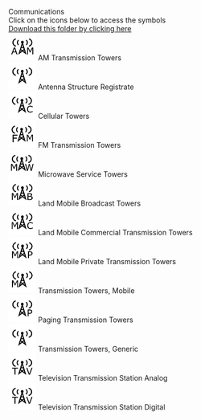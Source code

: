 Communications<br>Click on the icons below to access the symbols<br><a href='https://minhaskamal.github.io/DownGit/#/home?url=https://github.com/NAPSG/DHS-Symbol-Server/tree/main/dhs-symbol/assets/icons/Infrastructure/Communications'>Download this folder by clicking here</a><br><a href='https://github.com/NAPSG/DHS-Symbol-Server/raw/main/dhs-symbol/assets/icons/Infrastructure/Communications/icon-LEA.svg'><img src='icon-LEA.svg' width='55'></a> AM Transmission Towers<br><a href='https://github.com/NAPSG/DHS-Symbol-Server/raw/main/dhs-symbol/assets/icons/Infrastructure/Communications/icon-LEB.svg'><img src='icon-LEB.svg' width='55'></a> Antenna Structure Registrate<br><a href='https://github.com/NAPSG/DHS-Symbol-Server/raw/main/dhs-symbol/assets/icons/Infrastructure/Communications/icon-LEC.svg'><img src='icon-LEC.svg' width='55'></a> Cellular Towers<br><a href='https://github.com/NAPSG/DHS-Symbol-Server/raw/main/dhs-symbol/assets/icons/Infrastructure/Communications/icon-LED.svg'><img src='icon-LED.svg' width='55'></a> FM Transmission Towers<br><a href='https://github.com/NAPSG/DHS-Symbol-Server/raw/main/dhs-symbol/assets/icons/Infrastructure/Communications/icon-LEE.svg'><img src='icon-LEE.svg' width='55'></a> Microwave Service Towers<br><a href='https://github.com/NAPSG/DHS-Symbol-Server/raw/main/dhs-symbol/assets/icons/Infrastructure/Communications/icon-LEF.svg'><img src='icon-LEF.svg' width='55'></a> Land Mobile Broadcast Towers<br><a href='https://github.com/NAPSG/DHS-Symbol-Server/raw/main/dhs-symbol/assets/icons/Infrastructure/Communications/icon-LEG.svg'><img src='icon-LEG.svg' width='55'></a> Land Mobile Commercial Transmission Towers<br><a href='https://github.com/NAPSG/DHS-Symbol-Server/raw/main/dhs-symbol/assets/icons/Infrastructure/Communications/icon-LEH.svg'><img src='icon-LEH.svg' width='55'></a> Land Mobile Private Transmission Towers<br><a href='https://github.com/NAPSG/DHS-Symbol-Server/raw/main/dhs-symbol/assets/icons/Infrastructure/Communications/icon-LEI.svg'><img src='icon-LEI.svg' width='55'></a> Transmission Towers, Mobile<br><a href='https://github.com/NAPSG/DHS-Symbol-Server/raw/main/dhs-symbol/assets/icons/Infrastructure/Communications/icon-LEJ.svg'><img src='icon-LEJ.svg' width='55'></a> Paging Transmission Towers<br><a href='https://github.com/NAPSG/DHS-Symbol-Server/raw/main/dhs-symbol/assets/icons/Infrastructure/Communications/icon-LEK.svg'><img src='icon-LEK.svg' width='55'></a> Transmission Towers, Generic<br><a href='https://github.com/NAPSG/DHS-Symbol-Server/raw/main/dhs-symbol/assets/icons/Infrastructure/Communications/icon-LEL.svg'><img src='icon-LEL.svg' width='55'></a> Television Transmission Station Analog<br><a href='https://github.com/NAPSG/DHS-Symbol-Server/raw/main/dhs-symbol/assets/icons/Infrastructure/Communications/icon-LEM.svg'><img src='icon-LEM.svg' width='55'></a> Television Transmission Station Digital<br>